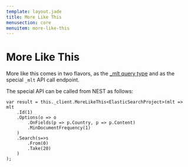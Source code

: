 ```yaml
---
template: layout.jade
title: More Like This
menusection: core
menuitem: more-like-this
---
```



# More Like This
More like this comes in two flavors, as the [_mlt query type](/query/mlt.html) and as the special `_mlt` API call endpoint. 

The special API can be called from NEST as follows:

	var result = this._client.MoreLikeThis<ElasticSearchProject>(mlt => mlt
		.Id(1)
		.Options(o => o
			.OnFields(p => p.Country, p => p.Content)
			.MinDocumentFrequency(1)
		)
		.Search(s=>s
			.From(0)
			.Take(20)
		)
	);